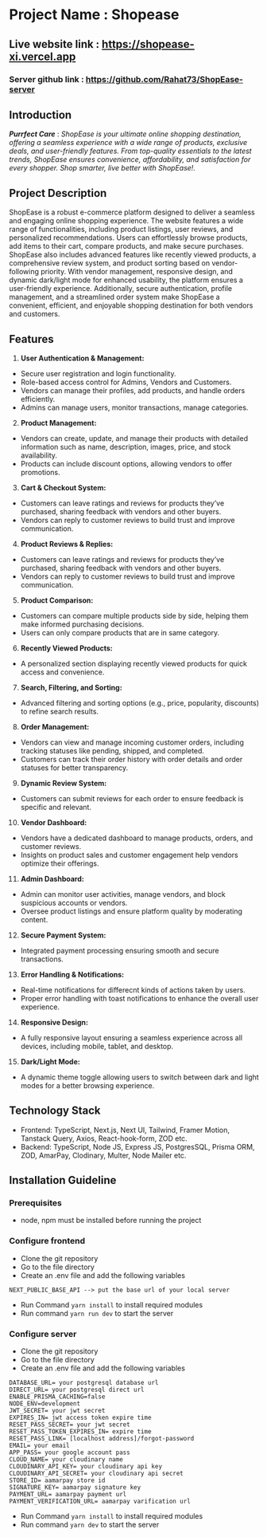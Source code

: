 # Project Name : Shopease

## Live website link : https://shopease-xi.vercel.app

### Server github link : https://github.com/Rahat73/ShopEase-server

## Introduction

**_Purrfect Care_** : _ShopEase is your ultimate online shopping destination, offering a seamless experience with a wide range of products, exclusive deals, and user-friendly features. From top-quality essentials to the latest trends, ShopEase ensures convenience, affordability, and satisfaction for every shopper. Shop smarter, live better with ShopEase!._

## Project Description

ShopEase is a robust e-commerce platform designed to deliver a seamless and engaging online shopping experience. The website features a wide range of functionalities, including product listings, user reviews, and personalized recommendations. Users can effortlessly browse products, add items to their cart, compare products, and make secure purchases. ShopEase also includes advanced features like recently viewed products, a comprehensive review system, and product sorting based on vendor-following priority. With vendor management, responsive design, and dynamic dark/light mode for enhanced usability, the platform ensures a user-friendly experience. Additionally, secure authentication, profile management, and a streamlined order system make ShopEase a convenient, efficient, and enjoyable shopping destination for both vendors and customers.

## Features

1. **User Authentication & Management:**

- Secure user registration and login functionality.
- Role-based access control for Admins, Vendors and Customers.
- Vendors can manage their profiles, add products, and handle orders efficiently.
- Admins can manage users, monitor transactions, manage categories.

2. **Product Management:**

- Vendors can create, update, and manage their products with detailed information such as name, description, images, price, and stock availability.
- Products can include discount options, allowing vendors to offer promotions.

3. **Cart & Checkout System:**

- Customers can leave ratings and reviews for products they’ve purchased, sharing feedback with vendors and other buyers.
- Vendors can reply to customer reviews to build trust and improve communication.

4. **Product Reviews & Replies:**

- Customers can leave ratings and reviews for products they’ve purchased, sharing feedback with vendors and other buyers.
- Vendors can reply to customer reviews to build trust and improve communication.

5. **Product Comparison:**

- Customers can compare multiple products side by side, helping them make informed purchasing decisions.
- Users can only compare products that are in same category.

6. **Recently Viewed Products:**

- A personalized section displaying recently viewed products for quick access and convenience.

7. **Search, Filtering, and Sorting:**

- Advanced filtering and sorting options (e.g., price, popularity, discounts) to refine search results.

8. **Order Management:**

- Vendors can view and manage incoming customer orders, including tracking statuses like pending, shipped, and completed.
- Customers can track their order history with order details and order statuses for better transparency.

9. **Dynamic Review System:**

- Customers can submit reviews for each order to ensure feedback is specific and relevant.

10. **Vendor Dashboard:**

- Vendors have a dedicated dashboard to manage products, orders, and customer reviews.
- Insights on product sales and customer engagement help vendors optimize their offerings.

11. **Admin Dashboard:**

- Admin can monitor user activities, manage vendors, and block suspicious accounts or vendors.
- Oversee product listings and ensure platform quality by moderating content.

12. **Secure Payment System:**

- Integrated payment processing ensuring smooth and secure transactions.

13. **Error Handling & Notifications:**

- Real-time notifications for differecnt kinds of actions taken by users.
- Proper error handling with toast notifications to enhance the overall user experience.

14. **Responsive Design:**

- A fully responsive layout ensuring a seamless experience across all devices, including mobile, tablet, and desktop.

15. **Dark/Light Mode:**

- A dynamic theme toggle allowing users to switch between dark and light modes for a better browsing experience.

## Technology Stack

- Frontend: TypeScript, Next.js, Next UI, Tailwind, Framer Motion, Tanstack Query, Axios, React-hook-form, ZOD etc.
- Backend: TypeScript, Node JS, Express JS, PostgresSQL, Prisma ORM, ZOD, AmarPay, Clodinary, Multer, Node Mailer etc.

## Installation Guideline

### Prerequisites

- node, npm must be installed before running the project

### Configure frontend

- Clone the git repository
- Go to the file directory
- Create an .env file and add the following variables

```
NEXT_PUBLIC_BASE_API --> put the base url of your local server
```

- Run Command `yarn install` to install required modules
- Run command `yarn run dev` to start the server

### Configure server

- Clone the git repository
- Go to the file directory
- Create an .env file and add the following variables

```
DATABASE_URL= your postgresql database url
DIRECT_URL= your postgresql direct url
ENABLE_PRISMA_CACHING=false
NODE_ENV=development
JWT_SECRET= your jwt secret
EXPIRES_IN= jwt access token expire time
RESET_PASS_SECRET= your jwt secret
RESET_PASS_TOKEN_EXPIRES_IN= expire time
RESET_PASS_LINK= [localhost address]/forgot-password
EMAIL= your email
APP_PASS= your google account pass
CLOUD_NAME= your cloudinary name
CLOUDINARY_API_KEY= your cloudinary api key
CLOUDINARY_API_SECRET= your cloudinary api secret
STORE_ID= aamarpay store id
SIGNATURE_KEY= aamarpay signature key
PAYMENT_URL= aamarpay payment url
PAYMENT_VERIFICATION_URL= aamarpay varification url
```

- Run Command `yarn install` to install required modules
- Run command `yarn dev` to start the server
